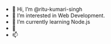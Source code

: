 - 👋 Hi, I’m @ritu-kumari-singh
- 👀 I’m interested in Web Development.
- 🌱 I’m currently learning Node.js
- 💞️ 
- 📫 

<!---
ritu-kumari-singh/ritu-kumari-singh is a ✨ special ✨ repository because its `README.md` (this file) appears on your GitHub profile.
You can click the Preview link to take a look at your changes.
--->
